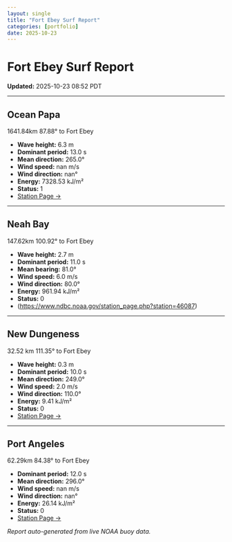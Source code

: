 ```yaml
---
layout: single
title: "Fort Ebey Surf Report"
categories: [portfolio]
date: 2025-10-23
---
```


# Fort Ebey Surf Report
**Updated:** 2025-10-23 08:52 PDT

---

## Ocean Papa 
1641.84km 87.88° to Fort Ebey
- **Wave height:** 6.3 m  
- **Dominant period:** 13.0 s  
- **Mean direction:** 265.0°  
- **Wind speed:** nan m/s  
- **Wind direction:** nan°  
- **Energy:** 7328.53 kJ/m²  
- **Status:** 1  
- [Station Page →](https://www.ndbc.noaa.gov/station_page.php?station=46246)

---

## Neah Bay 
147.62km 100.92° to Fort Ebey

- **Wave height:** 2.7 m  
- **Dominant period:** 11.0 s  
- **Mean bearing:** 81.0°  
- **Wind speed:** 6.0 m/s  
- **Wind direction:** 80.0°  
- **Energy:** 961.94 kJ/m²  
- **Status:** 0  
- (https://www.ndbc.noaa.gov/station_page.php?station=46087)

---

## New Dungeness 
32.52 km 111.35° to Fort Ebey 

- **Wave height:** 0.3 m  
- **Dominant period:** 10.0 s  
- **Mean direction:** 249.0°  
- **Wind speed:** 2.0 m/s  
- **Wind direction:** 110.0°  
- **Energy:** 9.41 kJ/m²  
- **Status:** 0  
- [Station Page →](https://www.ndbc.noaa.gov/station_page.php?station=46088)

---

## Port Angeles 
62.29km 84.38° to Fort Ebey 
- **Dominant period:** 12.0 s  
- **Mean direction:** 296.0°  
- **Wind speed:** nan m/s  
- **Wind direction:** nan°  
- **Energy:** 26.14 kJ/m²  
- **Status:** 0  
- [Station Page →](https://www.ndbc.noaa.gov/station_page.php?station=46267)

*Report auto-generated from live NOAA buoy data.*
